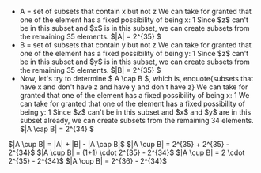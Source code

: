 <ul>
<li> A = set of subsets that contain x but not z 
We can take for granted that one of the element has a fixed possibility of being x: 1 
Since $z$ can't be in this subset and $x$ is in this subset, we can create subsets from the remaining 35 elements. 
$|A| = 2^{35} $
	<li> B = set of subsets that contain y but not z 
	      We can take for granted that one of the element has a fixed possibility of being y: 1 
	      Since $z$ can't be in this subset and $y$ is in this subset, we can create subsets from the remaining 35 elements. 
$|B| = 2^{35} $
	<li> Now, let's try to determine $ A \cap B $, which is, enquote{subsets that have x and don't have z and have y and don't have z} 
	      We can take for granted that one of the element has a fixed possibility of being x: 1 
	      We can take for granted that one of the element has a fixed possibility of being y: 1 
	      Since $z$ can't be in this subset and $x$ and $y$ are in this subset already, we can create subsets from the remaining 34 elements. 
$|A \cap B| = 2^{34} $
</ul>
$|A \cup B| = |A| + |B| - |A \cap B|$ 
$|A \cup B| = 2^{35} + 2^{35} - 2^{34}$ 
$|A \cup B| = (1+1) \cdot 2^{35} - 2^{34}$ 
$|A \cup B| = 2 \cdot 2^{35} - 2^{34}$ 
$|A \cup B| = 2^{36} - 2^{34}$
